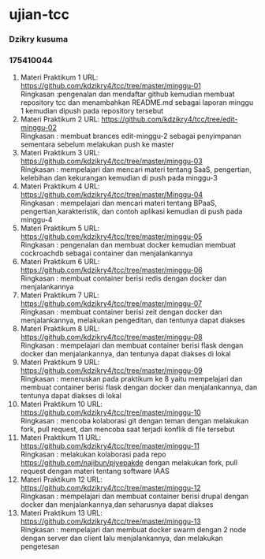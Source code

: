# ujian-tcc  
### Dzikry kusuma  
### 175410044
1. Materi Praktikum 1
URL: https://github.com/kdzikry4/tcc/tree/master/minggu-01  
Ringkasan :pengenalan dan mendaftar github  kemudian membuat repository tcc dan menambahkan README.md sebagai laporan minggu 1 kemudian dipush pada repository tersebut
2. Materi Praktikum 2
URL: https://github.com/kdzikry4/tcc/tree/edit-minggu-02  
Ringkasan : membuat brances edit-minggu-2 sebagai penyimpanan sementara sebelum melakukan push ke master
3. Materi Praktikum 3
URL: https://github.com/kdzikry4/tcc/tree/master/minggu-03  
Ringkasan : mempelajari dan mencari materi tentang SaaS, pengertian, kelebihan dan kekurangan kemudian di push pada minggu-3
4. Materi Praktikum 4
URL: https://github.com/kdzikry4/tcc/tree/master/Minggu-04  
Ringkasan : mempelajari dan mencari materi tentang BPaaS, pengertian,karakteristik, dan contoh aplikasi kemudian di push pada minggu-4
5. Materi Praktikum 5
URL: https://github.com/kdzikry4/tcc/tree/master/minggu-05  
Ringkasan : pengenalan dan membuat docker kemudian membuat cockroachdb sebagai container dan menjalankannya 
6. Materi Praktikum 6
URL: https://github.com/kdzikry4/tcc/tree/master/minggu-06  
Ringkasan : membuat container berisi redis dengan docker dan menjalankannya
7. Materi Praktikum 7
URL: https://github.com/kdzikry4/tcc/tree/master/minggu-07  
Ringkasan : membuat container berisi zeit dengan docker dan menjalankannya, melakukan pengeditan, dan tentunya dapat diakses 
8. Materi Praktikum 8
URL: https://github.com/kdzikry4/tcc/tree/master/minggu-08  
Ringkasan : mempelajari dan membuat container berisi flask dengan docker dan menjalankannya, dan tentunya dapat diakses di lokal
9. Materi Praktikum 9
URL: https://github.com/kdzikry4/tcc/tree/master/minggu-09  
Ringkasan : meneruskan pada praktikum ke 8 yaitu mempelajari dan membuat container berisi flask dengan docker dan menjalankannya, dan tentunya dapat diakses di lokal
10. Materi Praktikum 10
URL: https://github.com/kdzikry4/tcc/tree/master/minggu-10    
Ringkasan : mencoba kolaborasi git dengan teman dengan melakukan fork, pull request, dan mencoba saat terjadi konflik di file tersebut 
11. Materi Praktikum 11
URL: https://github.com/kdzikry4/tcc/tree/master/minggu-11    
Ringkasan : melakukan kolaborasi pada repo https://github.com/najibun/piyepakde dengan melakukan fork, pull request  dengan materi tentang software IAAS
12. Materi Praktikum 12 
URL: https://github.com/kdzikry4/tcc/tree/master/minggu-12    
Ringkasan : mempelajari dan membuat container berisi drupal dengan docker dan menjalankannya,dan seharusnya dapat diakses 
13. Materi Praktikum 13 
URL: https://github.com/kdzikry4/tcc/tree/master/minggu-13    
Ringkasan : mempelajari dan membuat docker swarm dengan 2 node dengan server dan client lalu menjalankannya, dan melakukan pengetesan 